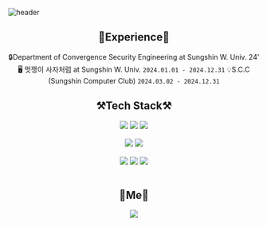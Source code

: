 ![header](https://capsule-render.vercel.app/api?type=waving&color=timeGradient&height=300&text=TaekyeongOh&animation=fadeIn&fontAlign=70&fontAlignY=55)

## <div align="center">🔭Experience🔭</div>
<div align=center>
    
🔒Department of Convergence Security Engineering at Sungshin W. Univ. 24'   
🖥️ 멋쟁이 사자처럼 at Sungshin W. Univ. `2024.01.01 - 2024.12.31`
💡S.C.C (Sungshin Computer Club) `2024.03.02 - 2024.12.31`
    
</div>

## <div align="center">⚒️Tech Stack⚒️</div>

<div align="center">
  <img src="https://img.shields.io/badge/html5-E34F26.svg?style=for-the-badge&logo=HTML5&logoColor=white" />
  <img src="https://img.shields.io/badge/css3-1572B6.svg?style=for-the-badge&logo=CSS3&logoColor=white" />
  <img src="https://img.shields.io/badge/javascript-F7DF1E.svg?style=for-the-badge&logo=JavaScript&logoColor=black" />
</div>
<br />

<div align="center">
  <img src="https://img.shields.io/badge/react-20232a.svg?style=for-the-badge&logo=react&logoColor=61DAFB" />
  <img src="https://img.shields.io/badge/sass-ffffff.svg?style=for-the-badge&logo=sass&logoColor=CC6699" />
</div>
<br />

<div align="center">
  <img src="https://img.shields.io/badge/C++-yellow.svg?style=for-the-badge&logo=cplusplus&logoColor=white)" />
  <img src="https://img.shields.io/badge/python-3776AB.svg?style=for-the-badge&logo=Python&logoColor=yellow" />
  <img src="https://img.shields.io/badge/mysql-4479A1.svg?style=for-the-badge&logo=MySQL&logoColor=white" /> 
</div>
<br />

## <div align="center">📱Me📱</div>
<div align=center>
<!--    
![Gmail](https://img.shields.io/badge/Gmail-D14836?style=for-the-badge&logo=gmail&logoColor=white) <a href="https://instagram.com/t_aekyeong">
-->
    <img 
        src="http://img.shields.io/badge/-Instagram-%23E4405F.svg?style=for-the-badge&logo=Instagram&logoColor=white&link=https://instagram.com/t_aekyeong/"
        style="height : auto; margin-left : 20px; margin-right : 20px;"/>
</a> 
<!--
<a href="https://velog.io/@seoyoung">
    <img 
        src="http://img.shields.io/badge/-Velog-20C997?style=for-the-badge&logo=Velog&logoColor=white&link=https://velog.io/@seoyoung"
        style="height : auto; margin-left : 10px; margin-right : 10px;"/>
-->
</div>


<!--
![Anurag's GitHub stats](https://github-readme-stats.vercel.app/api?username=Seoyoung&theme=tokyonight&show_icons=true)
[![Hits](https://hits.seeyoufarm.com/api/count/incr/badge.svg?url=https%3A%2F%2Fgithub.com%2Fgjbae1212%2Fhit-counter&count_bg=%2379C83D&title_bg=%23555555&icon=&icon_color=%23E7E7E7&title=hits&edge_flat=false)](https://hits.seeyoufarm.com)
-->

<!--
**SeoyoungOhMe/SeoyoungOhMe** is a ✨ _special_ ✨ repository because its `README.md` (this file) appears on your GitHub profile.

Here are some ideas to get you started:

- 🔭 I’m currently working on ...
- 🌱 I’m currently learning ...
- 👯 I’m looking to collaborate on ...
- 🤔 I’m looking for help with ...
- 💬 Ask me about ...
- 📫 How to reach me: ...
- 😄 Pronouns: ...
- ⚡ Fun fact: ...
-->
